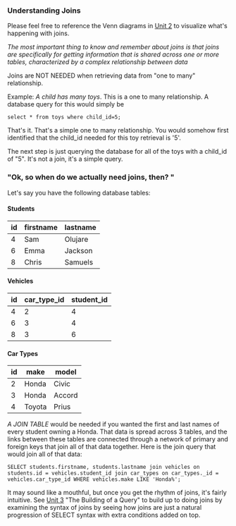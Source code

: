 ### Understanding Joins

Please feel free to reference the Venn diagrams in [Unit 2](/Unit02.md) to visualize what's happening with joins.


*The most important thing to know and remember about joins is that joins are specifically for getting information that is shared across one or more tables, characterized by a complex relationship between data*

Joins are NOT NEEDED when retrieving data from "one to many" relationship.

Example:  _A child has many toys_.  This is a one to many relationship.  A database query for this would simply be

```
select * from toys where child_id=5;

```

That's it.  That's a simple one to many relationship.  You would somehow first identified that the child_id needed for this toy retrieval is '5'.

The next step is just querying the database for all of the toys with a child_id of "5".   It's not a join, it's a simple query.

### "Ok, so when do we actually need joins, then? "

Let's say you have the following database tables:

#### Students

| id | firstname | lastname |
|----|-----------|----------|
| 4  | Sam       | Olujare  |
| 6  | Emma      | Jackson  |
| 8  | Chris     | Samuels  |


#### Vehicles

| id | car_type_id | student_id |
|----|-----------  |-----------      |
| 4  | 2           | 4               |
| 6  | 3           | 4               |
| 8  | 3           | 6               |

#### Car Types

| id | make       | model |
|----|------------|-------|
| 2  | Honda      |Civic  |
| 3  | Honda      |Accord |
| 4  | Toyota     |Prius  |


*A JOIN TABLE* would be needed if you wanted the first and last names of every student owning a Honda.  That data is spread across 3 tables, and the links between these tables are connected through a network of primary and foreign keys that join all of that data together.  Here is the join query that would join all of that data:


```
SELECT students.firstname, students.lastname join vehicles on students.id = vehicles.student_id join car_types on car_types._id = vehicles.car_type_id WHERE vehicles.make LIKE 'Honda%';
```

It may sound like a mouthful, but once you get the rhythm of joins, it's fairly intuitive.  See [Unit 3](Unit03.md) "The Building of a Query" to build up to doing joins by examining the syntax of joins by seeing how joins are just a natural progression of SELECT syntax with extra conditions added on top.
